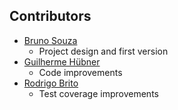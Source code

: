 ## Contributors

- [Bruno Souza](https://github.com/brunomvsouza)
    - Project design and first version
- [Guilherme Hübner ](https://github.com/guilhermehubner)
    - Code improvements
- [Rodrigo Brito](https://github.com/rodrigo-brito)
    - Test coverage improvements